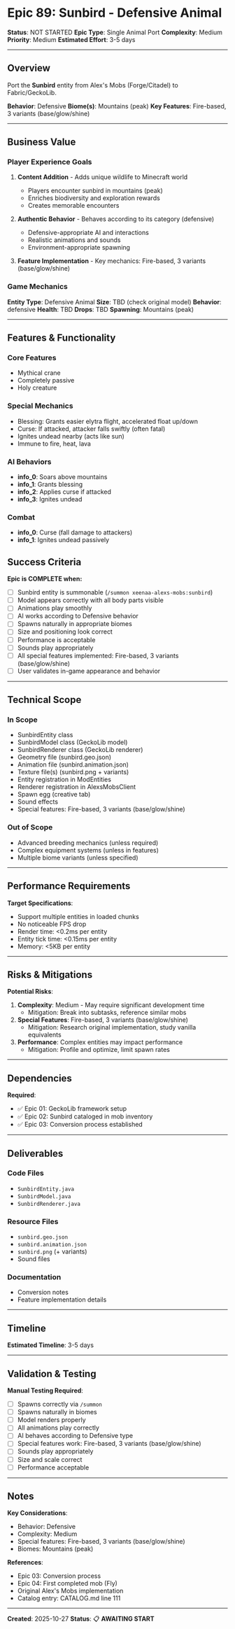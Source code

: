 # Epic 89: Sunbird - Defensive Animal

**Status**: NOT STARTED
**Epic Type**: Single Animal Port
**Complexity**: Medium
**Priority**: Medium
**Estimated Effort**: 3-5 days

---

## Overview

Port the **Sunbird** entity from Alex's Mobs (Forge/Citadel) to Fabric/GeckoLib.

**Behavior**: Defensive
**Biome(s)**: Mountains (peak)
**Key Features**: Fire-based, 3 variants (base/glow/shine)

---

## Business Value

### Player Experience Goals

1. **Content Addition** - Adds unique wildlife to Minecraft world
   - Players encounter sunbird in mountains (peak)
   - Enriches biodiversity and exploration rewards
   - Creates memorable encounters

2. **Authentic Behavior** - Behaves according to its category (defensive)
   - Defensive-appropriate AI and interactions
   - Realistic animations and sounds
   - Environment-appropriate spawning

3. **Feature Implementation** - Key mechanics: Fire-based, 3 variants (base/glow/shine)

### Game Mechanics

**Entity Type**: Defensive Animal
**Size**: TBD (check original model)
**Behavior**: defensive
**Health**: TBD
**Drops**: TBD
**Spawning**: Mountains (peak)

---

## Features & Functionality

### Core Features
- Mythical crane
- Completely passive
- Holy creature

### Special Mechanics
- Blessing: Grants easier elytra flight, accelerated float up/down
- Curse: If attacked, attacker falls swiftly (often fatal)
- Ignites undead nearby (acts like sun)
- Immune to fire, heat, lava

### AI Behaviors
- **info_0**: Soars above mountains
- **info_1**: Grants blessing
- **info_2**: Applies curse if attacked
- **info_3**: Ignites undead

### Combat
- **info_0**: Curse (fall damage to attackers)
- **info_1**: Ignites undead passively


## Success Criteria

**Epic is COMPLETE when:**

- [ ] Sunbird entity is summonable (`/summon xeenaa-alexs-mobs:sunbird`)
- [ ] Model appears correctly with all body parts visible
- [ ] Animations play smoothly
- [ ] AI works according to Defensive behavior
- [ ] Spawns naturally in appropriate biomes
- [ ] Size and positioning look correct
- [ ] Performance is acceptable
- [ ] Sounds play appropriately
- [ ] All special features implemented: Fire-based, 3 variants (base/glow/shine)
- [ ] User validates in-game appearance and behavior

---

## Technical Scope

### In Scope

- SunbirdEntity class
- SunbirdModel class (GeckoLib model)
- SunbirdRenderer class (GeckoLib renderer)
- Geometry file (sunbird.geo.json)
- Animation file (sunbird.animation.json)
- Texture file(s) (sunbird.png + variants)
- Entity registration in ModEntities
- Renderer registration in AlexsMobsClient
- Spawn egg (creative tab)
- Sound effects
- Special features: Fire-based, 3 variants (base/glow/shine)

### Out of Scope

- Advanced breeding mechanics (unless required)
- Complex equipment systems (unless in features)
- Multiple biome variants (unless specified)

---

## Performance Requirements

**Target Specifications**:
- Support multiple entities in loaded chunks
- No noticeable FPS drop
- Render time: <0.2ms per entity
- Entity tick time: <0.15ms per entity
- Memory: <5KB per entity

---

## Risks & Mitigations

**Potential Risks**:
1. **Complexity**: Medium - May require significant development time
   - Mitigation: Break into subtasks, reference similar mobs
2. **Special Features**: Fire-based, 3 variants (base/glow/shine)
   - Mitigation: Research original implementation, study vanilla equivalents
3. **Performance**: Complex entities may impact performance
   - Mitigation: Profile and optimize, limit spawn rates

---

## Dependencies

**Required**:
- ✅ Epic 01: GeckoLib framework setup
- ✅ Epic 02: Sunbird cataloged in mob inventory
- ✅ Epic 03: Conversion process established

---

## Deliverables

### Code Files
- `SunbirdEntity.java`
- `SunbirdModel.java`
- `SunbirdRenderer.java`

### Resource Files
- `sunbird.geo.json`
- `sunbird.animation.json`
- `sunbird.png` (+ variants)
- Sound files

### Documentation
- Conversion notes
- Feature implementation details

---

## Timeline

**Estimated Timeline**: 3-5 days

---

## Validation & Testing

**Manual Testing Required**:
- [ ] Spawns correctly via `/summon`
- [ ] Spawns naturally in biomes
- [ ] Model renders properly
- [ ] All animations play correctly
- [ ] AI behaves according to Defensive type
- [ ] Special features work: Fire-based, 3 variants (base/glow/shine)
- [ ] Sounds play appropriately
- [ ] Size and scale correct
- [ ] Performance acceptable

---

## Notes

**Key Considerations**:
- Behavior: Defensive
- Complexity: Medium
- Special features: Fire-based, 3 variants (base/glow/shine)
- Biomes: Mountains (peak)

**References**:
- Epic 03: Conversion process
- Epic 04: First completed mob (Fly)
- Original Alex's Mobs implementation
- Catalog entry: CATALOG.md line 111

---

**Created**: 2025-10-27
**Status**: 📋 **AWAITING START**
